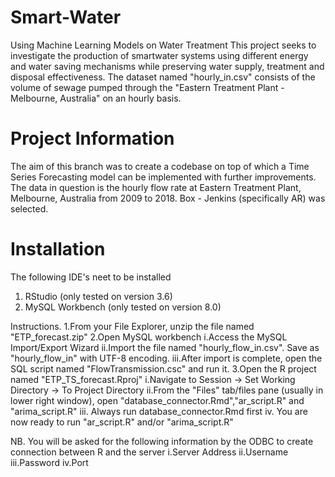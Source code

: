 # Smart-Water
Using Machine Learning Models  on Water Treatment
This project seeks to investigate the production of smartwater systems using different energy and water saving mechanisms while preserving water supply, treatment and disposal effectiveness. The dataset named "hourly_in.csv" consists of the volume of sewage pumped through the "Eastern Treatment Plant - Melbourne, Australia" on an hourly basis.

# Project Information

The aim of this branch was to create a codebase on top of which a Time Series Forecasting model can be implemented with further improvements. The data in question is the hourly flow rate at Eastern Treatment Plant, Melbourne, Australia from 2009 to 2018. Box - Jenkins (specifically AR) was selected.

# Installation

The following IDE's neet to be installed
1. RStudio (only tested on version 3.6)
2. MySQL Workbench (only tested on version 8.0)

Instructions.
1.From your File Explorer, unzip the file named "ETP_forecast.zip"
2.Open MySQL workbench
	i.Access the MySQL Import/Export Wizard
	ii.Import the file named "hourly_flow_in.csv". Save as "hourly_flow_in" with UTF-8 encoding.
	iii.After import is complete, open the SQL script named "FlowTransmission.csc" and run it.
3.Open the R project named "ETP_TS_forecast.Rproj"
	i.Navigate to Session -> Set Working Directory -> To Project Directory
	ii.From the "Files" tab/files pane (usually in lower right window), open 	"database_connector.Rmd","ar_script.R" and "arima_script.R"
	iii. Always run database_connector.Rmd first
	iv. You are now ready to run "ar_script.R" and/or "arima_script.R"
	
NB. You will be asked for the following information by the ODBC to create connection between R and the server
	i.Server Address
	ii.Username
	iii.Password
	iv.Port

